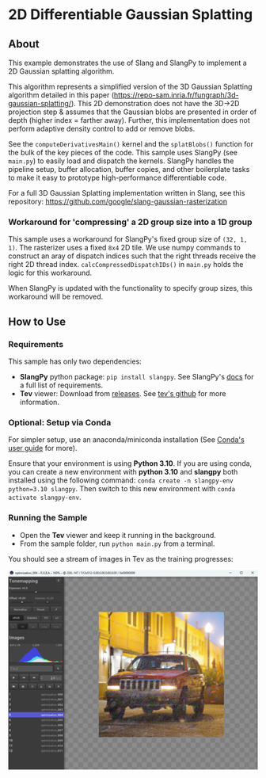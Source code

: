 # 2D Differentiable Gaussian Splatting

## About

This example demonstrates the use of Slang and SlangPy to implement a 2D Gaussian splatting algorithm. 

This algorithm represents a simplified version of the 3D Gaussian Splatting algorithm detailed in this paper (https://repo-sam.inria.fr/fungraph/3d-gaussian-splatting/). This 2D demonstration does not have the 3D->2D projection step & assumes that the Gaussian blobs are presented in order of depth (higher index = farther away). Further, this implementation does not perform adaptive density control to add or remove blobs. 

See the `computeDerivativesMain()` kernel and the `splatBlobs()` function for the bulk of the key pieces of the code. This sample uses SlangPy (see `main.py`) to easily load and dispatch the kernels. SlangPy handles the pipeline setup, buffer allocation, buffer copies, and other boilerplate tasks to make it easy to prototype high-performance differentiable code.

For a full 3D Gaussian Splatting implementation written in Slang, see this repository: https://github.com/google/slang-gaussian-rasterization

### Workaround for 'compressing' a 2D group size into a 1D group
This sample uses a workaround for SlangPy's fixed group size of `(32, 1, 1)`. The rasterizer uses a fixed `8x4` 2D tile. We use numpy commands to construct an aray of dispatch indices such that the right threads receive the right 2D thread index. `calcCompressedDispatchIDs()` in `main.py` holds the logic for this workaround. 

When SlangPy is updated with the functionality to specify group sizes, this workaround will be removed.

## How to Use

### Requirements
This sample has only two dependencies: 
- **SlangPy** python package: `pip install slangpy`. See SlangPy's [docs](https://slangpy.shader-slang.org/en/latest/installation.html) for a full list of requirements.
- **Tev** viewer: Download from [releases](https://github.com/Tom94/tev/releases/tag/v1.29). See [tev's github](https://github.com/Tom94/tev) for more information.  

### Optional: Setup via Conda
For simpler setup, use an anaconda/miniconda installation (See [Conda's user guide](https://docs.conda.io/projects/conda/en/latest/user-guide/index.html) for more).

Ensure that your environment is using **Python 3.10**. 
If you are using conda, you can create a new environment with **python 3.10** and **slangpy** both installed using the following command: 
`conda create -n slangpy-env python=3.10 slangpy`. Then switch to this new environment with `conda activate slangpy-env`.

### Running the Sample
- Open the **Tev** viewer and keep it running in the background.
- From the sample folder, run `python main.py` from a terminal.

You should see a stream of images in Tev as the training progresses:

![](./example-image.png)
